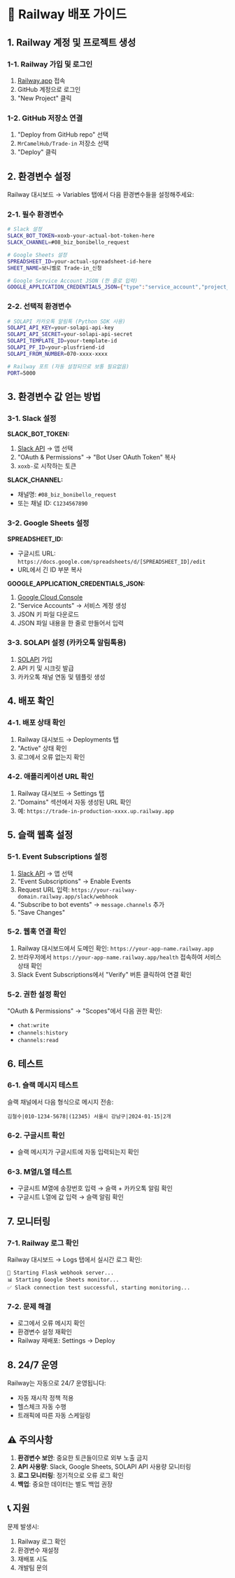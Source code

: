 # 🚢 Railway 배포 가이드

## 1. Railway 계정 및 프로젝트 생성

### 1-1. Railway 가입 및 로그인
1. [Railway.app](https://railway.app) 접속
2. GitHub 계정으로 로그인
3. "New Project" 클릭

### 1-2. GitHub 저장소 연결
1. "Deploy from GitHub repo" 선택
2. `MrCamelHub/Trade-in` 저장소 선택
3. "Deploy" 클릭

## 2. 환경변수 설정

Railway 대시보드 → Variables 탭에서 다음 환경변수들을 설정해주세요:

### 2-1. 필수 환경변수

```bash
# Slack 설정
SLACK_BOT_TOKEN=xoxb-your-actual-bot-token-here
SLACK_CHANNEL=#08_biz_bonibello_request

# Google Sheets 설정  
SPREADSHEET_ID=your-actual-spreadsheet-id-here
SHEET_NAME=보니벨로 Trade-in_신청

# Google Service Account JSON (한 줄로 입력)
GOOGLE_APPLICATION_CREDENTIALS_JSON={"type":"service_account","project_id":"your-project",...}
```

### 2-2. 선택적 환경변수

```bash
# SOLAPI 카카오톡 알림톡 (Python SDK 사용)
SOLAPI_API_KEY=your-solapi-api-key
SOLAPI_API_SECRET=your-solapi-api-secret  
SOLAPI_TEMPLATE_ID=your-template-id
SOLAPI_PF_ID=your-plusfriend-id
SOLAPI_FROM_NUMBER=070-xxxx-xxxx

# Railway 포트 (자동 설정되므로 보통 필요없음)
PORT=5000
```

## 3. 환경변수 값 얻는 방법

### 3-1. Slack 설정

**SLACK_BOT_TOKEN:**
1. [Slack API](https://api.slack.com/apps) → 앱 선택
2. "OAuth & Permissions" → "Bot User OAuth Token" 복사
3. `xoxb-`로 시작하는 토큰

**SLACK_CHANNEL:**
- 채널명: `#08_biz_bonibello_request`
- 또는 채널 ID: `C1234567890`

### 3-2. Google Sheets 설정

**SPREADSHEET_ID:**
- 구글시트 URL: `https://docs.google.com/spreadsheets/d/[SPREADSHEET_ID]/edit`
- URL에서 긴 ID 부분 복사

**GOOGLE_APPLICATION_CREDENTIALS_JSON:**
1. [Google Cloud Console](https://console.cloud.google.com/)
2. "Service Accounts" → 서비스 계정 생성
3. JSON 키 파일 다운로드
4. JSON 파일 내용을 한 줄로 만들어서 입력

### 3-3. SOLAPI 설정 (카카오톡 알림톡용)

1. [SOLAPI](https://solapi.com) 가입
2. API 키 및 시크릿 발급
3. 카카오톡 채널 연동 및 템플릿 생성

## 4. 배포 확인

### 4-1. 배포 상태 확인
1. Railway 대시보드 → Deployments 탭
2. "Active" 상태 확인
3. 로그에서 오류 없는지 확인

### 4-2. 애플리케이션 URL 확인
1. Railway 대시보드 → Settings 탭
2. "Domains" 섹션에서 자동 생성된 URL 확인
3. 예: `https://trade-in-production-xxxx.up.railway.app`

## 5. 슬랙 웹훅 설정

### 5-1. Event Subscriptions 설정
1. [Slack API](https://api.slack.com/apps) → 앱 선택
2. "Event Subscriptions" → Enable Events
3. Request URL 입력: `https://your-railway-domain.railway.app/slack/webhook`
4. "Subscribe to bot events" → `message.channels` 추가
5. "Save Changes"

### 5-2. 웹훅 연결 확인
1. Railway 대시보드에서 도메인 확인: `https://your-app-name.railway.app`
2. 브라우저에서 `https://your-app-name.railway.app/health` 접속하여 서비스 상태 확인
3. Slack Event Subscriptions에서 "Verify" 버튼 클릭하여 연결 확인

### 5-2. 권한 설정 확인
"OAuth & Permissions" → "Scopes"에서 다음 권한 확인:
- `chat:write`
- `channels:history` 
- `channels:read`

## 6. 테스트

### 6-1. 슬랙 메시지 테스트
슬랙 채널에서 다음 형식으로 메시지 전송:
```
김철수|010-1234-5678|(12345) 서울시 강남구|2024-01-15|2개
```

### 6-2. 구글시트 확인
- 슬랙 메시지가 구글시트에 자동 입력되는지 확인

### 6-3. M열/L열 테스트
- 구글시트 M열에 송장번호 입력 → 슬랙 + 카카오톡 알림 확인
- 구글시트 L열에 값 입력 → 슬랙 알림 확인

## 7. 모니터링

### 7-1. Railway 로그 확인
Railway 대시보드 → Logs 탭에서 실시간 로그 확인:
```
🚀 Starting Flask webhook server...
📊 Starting Google Sheets monitor...
✅ Slack connection test successful, starting monitoring...
```

### 7-2. 문제 해결
- 로그에서 오류 메시지 확인
- 환경변수 설정 재확인
- Railway 재배포: Settings → Deploy

## 8. 24/7 운영

Railway는 자동으로 24/7 운영됩니다:
- 자동 재시작 정책 적용
- 헬스체크 자동 수행
- 트래픽에 따른 자동 스케일링

## ⚠️ 주의사항

1. **환경변수 보안**: 중요한 토큰들이므로 외부 노출 금지
2. **API 사용량**: Slack, Google Sheets, SOLAPI API 사용량 모니터링
3. **로그 모니터링**: 정기적으로 오류 로그 확인
4. **백업**: 중요한 데이터는 별도 백업 권장

## 📞 지원

문제 발생시:
1. Railway 로그 확인
2. 환경변수 재설정  
3. 재배포 시도
4. 개발팀 문의